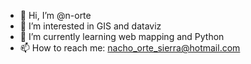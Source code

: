 - 👋 Hi, I’m @n-orte
- 👀 I’m interested in GIS and dataviz
- 🌱 I’m currently learning web mapping and Python
- 📫 How to reach me: nacho_orte_sierra@hotmail.com

<!---
n-orte/n-orte is a ✨ special ✨ repository because its `README.md` (this file) appears on your GitHub profile.
You can click the Preview link to take a look at your changes.
--->
